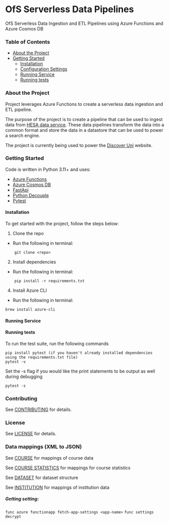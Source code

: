 OfS Serverless Data Pipelines
==================
OfS Serverless Data Ingestion and ETL Pipelines using Azure Functions and Azure Cosmos DB

### Table of Contents

* [About the Project](#about-the-project)
* [Getting Started](#getting-started)
    * [Installation](#installation)
    * [Configuration Settings](#configuration-settings)
    * [Running Service](#running-service)
    * [Running tests](#running-tests)

### About the Project

Project leverages Azure Functions to create a serverless data ingestion and ETL pipeline.

The purpose of the project is to create a pipeline that can be used to ingest data from
[HESA data service](https://www.hesa.ac.uk/data-and-analysis/students).
These data pipelines transform the data into a common format and store the data in a datastore that can be used to
power a search engine.

The project is currently being used to power the [Discover Uni](https://discoveruni.gov.uk/) website.

### Getting Started

Code is written in Python 3.11+ and uses:

- [Azure Functions](https://docs.microsoft.com/en-us/azure/azure-functions/)
- [Azure Cosmos DB](https://docs.microsoft.com/en-us/azure/cosmos-db/)
- [FastApi](https://fastapi.tiangolo.com)
- [Python Decouple](https://pypi.org/project/python-decouple/)
- [Pytest](https://docs.pytest.org/en/6.2.x/)

#### Installation

To get started with the project, follow the steps below:

1) Clone the repo

* Run the following in terminal:

```
    git clone <repo>
```

2) Install dependencies

* Run the following in terminal:

```
    pip install -r requirements.txt
```

4) Install Azure CLI

* Run the following in terminal:
```
brew install azure-cli
```

#### Running Service


#### Running tests

To run the test suite, run the following commands

```
pip install pytest (if you haven't already installed dependencies using the requirements.txt file)
pytest -v
```

Set the -s flag if you would like the print statements to be output as well during debugging

```
pytest -s
```

### Contributing

See [CONTRIBUTING](CONTRIBUTING.md) for details.

### License

See [LICENSE](LICENSE.md) for details.

### Data mappings (XML to JSON)

See [COURSE](docs/COURSE.md) for mappings of course data

See [COURSE STATISTICS](docs/STATISTICS.md) for mappings for course statistics

See [DATASET](docs/DATASET.md) for dataset structure

See [INSTITUTION](docs/INSTITUTION.md) for mappings of institution data

##### Getting setting:

`func azure functionapp fetch-app-settings <app-name>`
`func settings decrypt`


